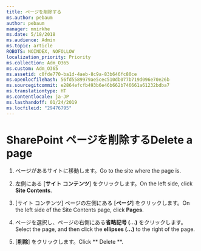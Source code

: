 ```yaml
---
title: ページを削除する
ms.author: pebaum
author: pebaum
manager: mnirkhe
ms.date: 5/18/2018
ms.audience: Admin
ms.topic: article
ROBOTS: NOINDEX, NOFOLLOW
localization_priority: Priority
ms.collection: Adm_O365
ms.custom: Adm_O365
ms.assetid: c0fde770-ba1d-4aeb-8c9a-83b646fc80ce
ms.openlocfilehash: 56fd5589979ae5cec510db077b719d096e70e26b
ms.sourcegitcommit: e2864efcfb493b6e46b662b746661a61232bdba7
ms.translationtype: HT
ms.contentlocale: ja-JP
ms.lasthandoff: 01/24/2019
ms.locfileid: "29476795"
---
```

# <a name="delete-a-sharepoint-page"></a><span data-ttu-id="a7d46-102">SharePoint ページを削除する</span><span class="sxs-lookup"><span data-stu-id="a7d46-102">Delete a page</span></span>

1. <span data-ttu-id="a7d46-103">ページがあるサイトに移動します。</span><span class="sxs-lookup"><span data-stu-id="a7d46-103">Go to the site where the page is.</span></span>
    
2. <span data-ttu-id="a7d46-104">左側にある [**サイト コンテンツ**] をクリックします。</span><span class="sxs-lookup"><span data-stu-id="a7d46-104">On the left side, click **Site Contents**.</span></span> 
    
3. <span data-ttu-id="a7d46-105">[サイト コンテンツ] ページの左側にある [**ページ**] をクリックします。</span><span class="sxs-lookup"><span data-stu-id="a7d46-105">On the left side of the Site Contents page, click **Pages**.</span></span> 
    
4. <span data-ttu-id="a7d46-106">ページを選択し、ページの右側にある**省略記号 (...)** をクリックします。</span><span class="sxs-lookup"><span data-stu-id="a7d46-106">Select the page, and then click the **ellipses (...)** to the right of the page.</span></span> 
    
5. <span data-ttu-id="a7d46-107">[**削除**] をクリックします。</span><span class="sxs-lookup"><span data-stu-id="a7d46-107">Click \*\* Delete \*\*.</span></span> 
    

